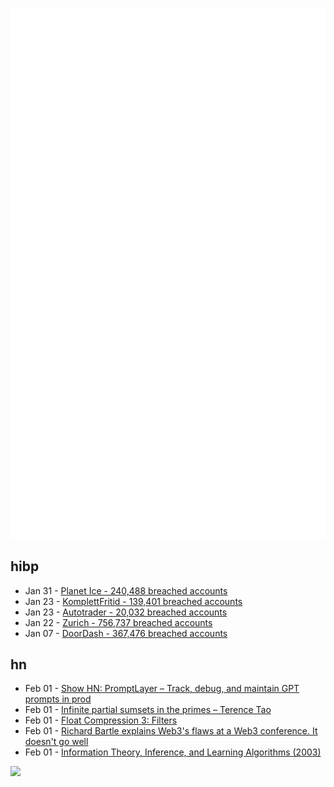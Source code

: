 ![Metrics](https://raw.githubusercontent.com/phixion/phixion/master/metrics.svg)

## hibp

<!--
for https://github.com/phixion/phixion/blob/main/.github/workflows/feeds.yml
-->
<!--START_SECTION:haveibeenpwnd-->
- Jan 31 - [Planet Ice - 240,488 breached accounts](https://haveibeenpwned.com/PwnedWebsites#PlanetIce)
- Jan 23 - [KomplettFritid - 139,401 breached accounts](https://haveibeenpwned.com/PwnedWebsites#KomplettFritid)
- Jan 23 - [Autotrader - 20,032 breached accounts](https://haveibeenpwned.com/PwnedWebsites#Autotrader)
- Jan 22 - [Zurich - 756,737 breached accounts](https://haveibeenpwned.com/PwnedWebsites#Zurich)
- Jan 07 - [DoorDash - 367,476 breached accounts](https://haveibeenpwned.com/PwnedWebsites#DoorDash)
<!--END_SECTION:haveibeenpwnd-->

## hn

<!--
for https://github.com/phixion/phixion/blob/main/.github/workflows/feeds.yml
-->
<!--START_SECTION:hn-->
- Feb 01 - [Show HN: PromptLayer – Track, debug, and maintain GPT prompts in prod](https://promptlayer.com/?hn)
- Feb 01 - [Infinite partial sumsets in the primes – Terence Tao](https://terrytao.wordpress.com/2023/01/26/infinite-partial-sumsets-in-the-primes/)
- Feb 01 - [Float Compression 3: Filters](https://aras-p.info/blog/2023/02/01/Float-Compression-3-Filters/)
- Feb 01 - [Richard Bartle explains Web3's flaws at a Web3 conference. It doesn't go well](https://nwn.blogs.com/nwn/2023/02/richard-bartle-crypto-circle-blockchain-nft-virtual-worlds.html)
- Feb 01 - [Information Theory, Inference, and Learning Algorithms (2003)](https://inference.org.uk/itila/book.html)
<!--END_SECTION:hn-->

<!--
for https://yhype.me
-->
![](https://hit.yhype.me/github/profile?user_id=13013670)
